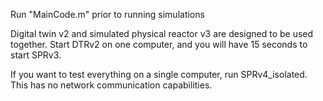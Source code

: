 Run "MainCode.m" prior to running simulations

Digital twin v2 and simulated physical reactor v3 are designed to be used together. Start DTRv2 on one computer, and you will have 15 seconds to start SPRv3.

If you want to test everything on a single computer, run SPRv4_isolated. This has no network communication capabilities. 

